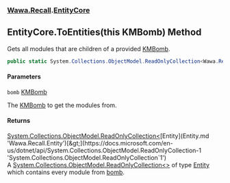 ### [Wawa.Recall](Wawa.Recall.md 'Wawa.Recall').[EntityCore](EntityCore.md 'Wawa.Recall.EntityCore')

## EntityCore.ToEntities(this KMBomb) Method

Gets all modules that are children of a provided [KMBomb](https://docs.microsoft.com/en-us/dotnet/api/KMBomb 'KMBomb').

```csharp
public static System.Collections.ObjectModel.ReadOnlyCollection<Wawa.Recall.Entity> ToEntities(this KMBomb bomb);
```
#### Parameters

<a name='Wawa.Recall.EntityCore.ToEntities(thisKMBomb).bomb'></a>

`bomb` [KMBomb](https://docs.microsoft.com/en-us/dotnet/api/KMBomb 'KMBomb')

The [KMBomb](https://docs.microsoft.com/en-us/dotnet/api/KMBomb 'KMBomb') to get the modules from.

#### Returns
[System.Collections.ObjectModel.ReadOnlyCollection&lt;](https://docs.microsoft.com/en-us/dotnet/api/System.Collections.ObjectModel.ReadOnlyCollection-1 'System.Collections.ObjectModel.ReadOnlyCollection`1')[Entity](Entity.md 'Wawa.Recall.Entity')[&gt;](https://docs.microsoft.com/en-us/dotnet/api/System.Collections.ObjectModel.ReadOnlyCollection-1 'System.Collections.ObjectModel.ReadOnlyCollection`1')  
A [System.Collections.ObjectModel.ReadOnlyCollection&lt;&gt;](https://docs.microsoft.com/en-us/dotnet/api/System.Collections.ObjectModel.ReadOnlyCollection-1 'System.Collections.ObjectModel.ReadOnlyCollection`1') of type [Entity](Entity.md 'Wawa.Recall.Entity') which contains every module from [bomb](EntityCore.ToEntities(KMBomb).md#Wawa.Recall.EntityCore.ToEntities(thisKMBomb).bomb 'Wawa.Recall.EntityCore.ToEntities(this KMBomb).bomb').